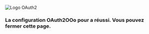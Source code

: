 ![Logo OAuth2](https://prrvchr.github.io/OAuth2OOo/OAuth2.png)

### La configuration OAuth2OOo pour <span id="user"></span> a réussi. Vous pouvez fermer cette page.

<script type="text/javascript" src="script.js"></script>
